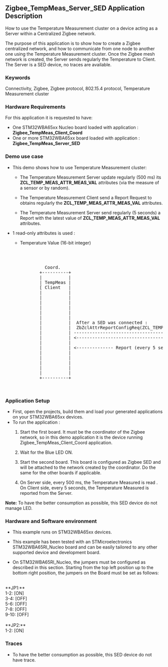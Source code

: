 ## __Zigbee_TempMeas_Server_SED Application Description__

How to use the Temperature Measurement cluster on a device acting as a Server within a Centralized Zigbee network.  
    
The purpose of this application is to show how to create a Zigbee centralized network, and how to communicate from one node to another one using the Temperature Measurement cluster. 
Once the Zigbee mesh network is created, the Server sends regularly the Temperature to Client. The Server is a SED device, no traces are available.  

### __Keywords__

Connectivity, Zigbee, Zigbee protocol, 802.15.4 protocol, Temperature Measurement cluster  

### __Hardware Requirements__

For this application it is requested to have:  

* One STM32WBA65xx Nucleo board loaded with application : **Zigbee_TempMeas_Client_Coord**  
* One or more STM32WBA65xx board loaded with application : **Zigbee_TempMeas_Server_SED**  

### __Demo use case__

* This demo shows how to use Temperature Measurement cluster:
	* The Temperature Measurement Server update regularly (500 ms) its **ZCL_TEMP_MEAS_ATTR_MEAS_VAL** attributes (via the measure of a sensor or by random).  
	
    * The Temperature Measurement Client send a Report Request to obtains regularly the **ZCL_TEMP_MEAS_ATTR_MEAS_VAL** attributes.  
	
	* The Temperature Measurement Server send regularly (5 seconds) a Report with the latest value of **ZCL_TEMP_MEAS_ATTR_MEAS_VAL** attributes.  
	  
* 1 read-only attributes is used :
    * Temperature Value (16-bit integer)  
	
<pre>
    
    

               Coord.                                                                    SED
             +----------+                                                              +----------+
             |          |                                                              |          |                                       
             | TempMeas |                                                              | TempMeas |
             [ Client   |                                                              | Server   |  - Temperature Server during Init 
             |          |                                                              |          |    launch a 500 ms Periodic Timer
             |          |                                                              |          |  
             |          |                                                              |          |  - Every 500 ms 
             |          |                                                              |          |    * Read the Temperature Sensor (if exist)
             |          |                                                              |          |      or simulate it with RNG.
             |          |                                                              |          |    * <= ZbZclAttrIntegerWrite(ZCL_TEMP_MEAS_ATTR_MEAS_VAL) 
             |          |  After a SED was connected :                                 |          |
             |          |  ZbZclAttrReportConfigReq(ZCL_TEMP_MEAS_ATTR_MEAS_VAL, 5sec) |          |
             |          | -----------------------------------------------------------> |          |
             |          | <----------------------------------------------------------- |          |
             |          |                                                              |          |
             |          | <-------------- Report (every 5 seconds) ------------------- |          |
             |          |                                                              |          |             
             |          |                                                              |          | 	 
             |          |                                                              |          |			 
             |          |                                                              |          |		 
             |          |                                                              |          |			 
             +----------+                                                              +----------+
  

</pre> 

### __Application Setup__

* First, open the projects, build them and load your generated applications on your STM32WBA65xx devices.
* To run the application :
	1. Start the first board. It must be the coordinator of the Zigbee network, so in this demo application it is the device running Zigbee_TempMeas_Client_Coord application.  
    
	2. Wait for the Blue LED ON.  
	
    3. Start the second board. This board is configured as Zigbee SED and will be attached to the network created by the coordinator.
	Do the same for the other boards if applicable.      
	 
	4. On Server side, every 500 ms, the Temperature Measured is read .
	On Client side, every 5 seconds, the Temperature Measured is reported from the Server.
  
**Note:** To have the better consumption as possible, this SED device do not manage LED.
		
### __Hardware and Software environment__

* This example runs on STM32WBA65xx devices.  

* This example has been tested with an STMicroelectronics STM32WBA65RI_Nucleo board and can be easily tailored to any other supported device and development board.  

* On STM32WBA65RI_Nucleo, the jumpers must be configured as described in this section. Starting from the top left position up to the bottom right position, the jumpers on the Board must be set as follows:
<br>    
**JP1:**</br>
1-2:  [ON]</br>
3-4:  [OFF]</br>
5-6:  [OFF]</br>
7-8:  [OFF]</br>
9-10: [OFF]</br>
<br>
**JP2:**</br>
1-2:  [ON]  

### __Traces__

* To have the better consumption as possible, this SED device do not have trace. 
  
